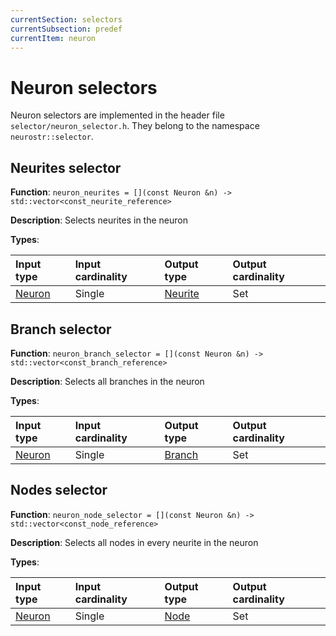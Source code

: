 ```yaml
---
currentSection: selectors
currentSubsection: predef
currentItem: neuron
---
```

# Neuron selectors

Neuron selectors are implemented in the header file `selector/neuron_selector.h`. They belong to the namespace  `neurostr::selector`.

## Neurites selector <a id="neurites"></a>

**Function**:  `neuron_neurites = [](const Neuron &n) -> std::vector<const_neurite_reference>`

**Description**: Selects neurites in the neuron

**Types**:

|Input type|Input cardinality|Output type|Output cardinality|
|:---|:---|:---|:---|
| [Neuron] | Single | [Neurite] | Set|

## Branch selector <a id="branch"></a>

**Function**:  `neuron_branch_selector = [](const Neuron &n) -> std::vector<const_branch_reference>`

**Description**: Selects all branches in the neuron

**Types**:

|Input type|Input cardinality|Output type|Output cardinality|
|:---|:---|:---|:---|
| [Neuron] | Single | [Branch] | Set|


## Nodes selector <a id="nodes"></a>

**Function**:  `neuron_node_selector = [](const Neuron &n) -> std::vector<const_node_reference>`

**Description**: Selects all nodes in every neurite in the neuron

**Types**:

|Input type|Input cardinality|Output type|Output cardinality|
|:---|:---|:---|:---|
| [Neuron] | Single | [Node] | Set|


[Node]: ../goals_architecture.html#node
[Branch]: ../goals_architecture.html#branch
[Neurite]: ../goals_architecture.html#neurite
[Neuron]: ../goals_architecture.html#neuron
